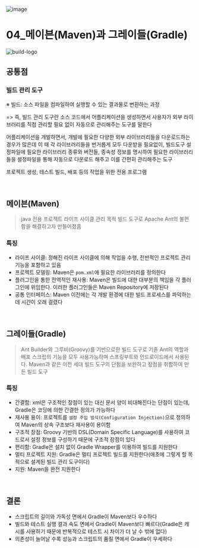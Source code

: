 ![image](https://user-images.githubusercontent.com/93081720/172037595-5d53b57e-9d25-48b5-8433-485d78b311c8.png)

# 04_메이븐(Maven)과 그레이들(Gradle)

![build-logo](https://user-images.githubusercontent.com/93081720/173735849-207a1ef0-01a4-4ccd-9865-c2eae868d407.png)

## 공통점

### 빌드 관리 도구

※ 빌드: 소스 파일을 컴파일하여 실행할 수 있는 결과물로 변환하는 과정

=> 즉, 빌드 관리 도구란 소스 코드에서 어플리케이션을 생성하면서 사용자가 외부 라이브러리를 직접 관리할 필요 없이 자동으로 관리해주는 도구를 말한다

어플리케이션을 개발하면서, 개발에 필요한 다양한 외부 라이브러리들을 다운로드하는 경우가 많은데 이 때 각 라이브러리들을 번거롭게 모두 다운받을 필요없이, 빌드도구 설정파일에 필요한 라이브러리 종류와 버전들, 종속성 정보를 명시하여 필요한 라이브러리들을 설정파일을 통해 자동으로 다운로드 해주고 이를 간편히 관리해주는 도구

프로젝트 생성, 테스트 빌드, 배포 등의 작업을 위한 전용 프로그램

<br>

## 메이븐(Maven)

> java 전용 프로젝트 라이프 사이클 관리 목적 빌드 도구로 Apache Ant의 불편함을 해결하고자 만들어졌음

### 특징

- 라이프 사이클: 정해진 라이프 사이클에 의해 작업을 수행, 전반적인 프로젝트 관리 기능을 포함하고 있음
- 프로젝트 모델링: Maven은 `pom.xml`에 필요한 라이브러리를 정의한다
- 플러그인을 통한 전역적인 재사용: Maven은 빌드에 대한 대부분의 책임을 각 플러그인에 위임한다. 이러한 플러그인들은 Maven Repository에 저장된다
- 공통 인터페이스: Maven 이전에는 각 개발 환경에 대한 빌드 프로세스를 파악하는데 시간이 오래 걸렸다

<br>

## 그레이들(Gradle)

> Ant Builder와 그루비(Groovy)를 기반으로한 빌드 도구로 기존 Ant의 역할과 배포 스크립의 기능을 모두 사용가능하며 스프링부트와 안드로이드에서 사용된다. Maven과 같은 이전 세대 빌드 도구의 단점을 보완하고 장점을 취합하여 만든 빌드 도구

### 특징

- 간결함: xml은 구조적인 장점이 있는 대신 문서 양이 비대해진다는 단점이 있는데, Gradle은 코딩에 의한 간결한 정의가 가능하다
- 재사용 용이: 프로젝트를 `설정 주입 방식(Configuration Injection)`으로 정의하여 Maven의 상속 구조보다 재사용이 용이함
- 구조적 장점: Groovy 기반의 DSL(Domain Specific Language)를 사용하여 코드로서 설정 정보를 구성하기 때문에 구조적 장점이 있다
- 편리함: Gradle은 설치 없이 Gradle Wrapper를 이용하여 빌드를 지원한다
- 멀티 프로젝트 지원: Gradle은 멀티 프로젝트 빌드를 지원한다(애초에 그렇게 할 목적으로 설계된 빌드 관리 도구이다)
- 지원: Maven을 완전 지원한다

<br>

## 결론

- 스크립트의 길이와 가독성 면에서 Gradle이 Maven보다 우수하다
- 빌드와 테스트 실행 결과 속도 면에서 Gradle이 Maven보다 빠르다(Gradle은 캐시를 사용하기 때문에 반복적으로 테스트 시 차이가 더 날 수 밖에 없다)
- 의존성이 늘어날 수록 성능과 스크립트의 품질 면에서 Gradle이 우세하다
